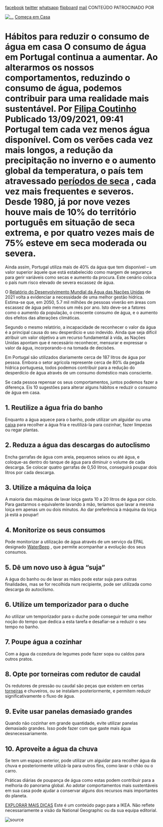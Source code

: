 [facebook](https://www.facebook.com/sharer/sharer.php?u=https%3A%2F%2Fwww.natgeo.pt%2Fmeio-ambiente%2F2021%2F09%2Fhabitos-para-reduzir-o-consumo-de-agua-em-casa) [twitter](https://twitter.com/share?url=https%3A%2F%2Fwww.natgeo.pt%2Fmeio-ambiente%2F2021%2F09%2Fhabitos-para-reduzir-o-consumo-de-agua-em-casa&via=natgeo&text=H%C3%A1bitos%20para%20reduzir%20o%20consumo%20de%20%C3%A1gua%20em%20casa) [whatsapp](https://web.whatsapp.com/send?text=https%3A%2F%2Fwww.natgeo.pt%2Fmeio-ambiente%2F2021%2F09%2Fhabitos-para-reduzir-o-consumo-de-agua-em-casa) [flipboard](https://share.flipboard.com/bookmarklet/popout?v=2&title=H%C3%A1bitos%20para%20reduzir%20o%20consumo%20de%20%C3%A1gua%20em%20casa&url=https%3A%2F%2Fwww.natgeo.pt%2Fmeio-ambiente%2F2021%2F09%2Fhabitos-para-reduzir-o-consumo-de-agua-em-casa) [mail](mailto:?subject=NatGeo&body=https%3A%2F%2Fwww.natgeo.pt%2Fmeio-ambiente%2F2021%2F09%2Fhabitos-para-reduzir-o-consumo-de-agua-em-casa%20-%20H%C3%A1bitos%20para%20reduzir%20o%20consumo%20de%20%C3%A1gua%20em%20casa) CONTEÚDO PATROCINADO POR 

[![ 
...](img/files_styles_image_00_public_ikea_b_x.jpg)](https://www.ikea.com/pt/pt/) [Começa em Casa](https://www.natgeo.pt/comeca-em-casa) 
# Hábitos para reduzir o consumo de água em casa O consumo de água em Portugal continua a aumentar. Ao alterarmos os nossos comportamentos, reduzindo o consumo de água, podemos contribuir para uma realidade mais sustentável. Por [Filipa Coutinho](https://www.natgeo.pt/autor/filipa-coutinho) Publicado 13/09/2021, 09:41 Portugal tem cada vez menos água disponível. Com os verões cada vez mais longos, a redução da precipitação no inverno e o aumento global da temperatura, o país tem atravessado [períodos de seca](https://wwfeu.awsassets.panda.org/downloads/factsheet_agua.pdf) , cada vez mais frequentes e severos. Desde 1980, já por nove vezes houve mais de 10% do território português em situação de seca extrema, e por quatro vezes mais de 75% esteve em seca moderada ou severa. 

Ainda assim, Portugal utiliza mais de 40% da água que tem disponível – um valor superior àquele que está estabelecido como margem de segurança para gerir variáveis como secas e aumento da procura. Este cenário coloca o país num risco elevado de severa escassez de água. 

O [Relatório do Desenvolvimento Mundial da Água das Nações Unidas](https://www.unwater.org/publications/un-world-water-development-report-2021/) de 2021 volta a evidenciar a necessidade de uma melhor gestão hídrica. Estima-se que, em 2050, 5.7 mil milhões de pessoas viverão em áreas com escassez de água pelo menos um mês por ano. Isto deve-se a fatores como o aumento da população, o crescente consumo de água, e o aumento dos efeitos das alterações climáticas. 

Segundo o mesmo relatório, a incapacidade de reconhecer o valor da água é a principal causa do seu desperdício e uso indevido. Ainda que seja difícil atribuir um valor objetivo a um recurso fundamental à vida, as Nações Unidas apontam que é necessário reconhecer, mensurar e expressar o valor da água, incorporando-o na tomada de decisões. 

Em Portugal são utilizados diariamente cerca de 187 litros de água por pessoa. Embora o setor agrícola represente cerca de 80% da pegada hídrica portuguesa, todos podemos contribuir para a redução do desperdício de água através de um consumo doméstico mais consciente. 

Se cada pessoa repensar os seus comportamentos, juntos podemos fazer a diferença. Eis 10 sugestões para alterar alguns hábitos e reduzir o consumo de água em casa. 

## **1. Reutilize a água fria do banho** 
Enquanto a água aquece para o banho, pode utilizar um alguidar ou uma [caixa](https://www.ikea.com/pt/pt/p/variera-caixa-branco-70177255/) para recolher a água fria e reutilizá-la para cozinhar, fazer limpezas ou regar plantas. 

## **2. Reduza a água das descargas do autoclismo** 
Encha garrafas de água com areia, pequenos seixos ou até água, e coloque-as dentro do tanque de água para diminuir o volume de cada descarga. Se colocar quatro garrafas de 0,50 litros, conseguirá poupar dois litros por cada descarga. 

## **3. Utilize a máquina da loiça** 
A maioria das máquinas de lavar loiça gasta 10 a 20 litros de água por ciclo. Para gastarmos o equivalente lavando à mão, teríamos que lavar a mesma loiça em apenas um ou dois minutos. Ao dar preferência à máquina da loiça já está a poupar! 

## **4. Monitorize os seus consumos** 
Pode monitorizar a utilização de água através de um serviço da EPAL designado [WaterBeep](https://www.epal.pt/EPAL/menu/produtos-e-servi%C3%A7os/waterbeep) , que permite acompanhar a evolução dos seus consumos. 

## **5. Dê um novo uso à água “suja”** 
A água do banho ou de lavar as mãos pode estar suja para outras finalidades, mas se for recolhida num recipiente, pode ser utilizada como descarga do autoclismo. 

## **6. Utilize um temporizador para o duche** 
Ao utilizar um temporizador para o duche pode conseguir ter uma melhor noção do tempo que dedica a esta tarefa e desafiar-se a reduzir o seu tempo no banho. 

## **7. Poupe água a cozinhar** 
Com a água da cozedura de legumes pode fazer sopa ou caldos para outros pratos. 

## **8. Opte por torneiras com redutor de caudal** 
Os redutores de pressão ou caudal são peças que existem em certas [torneiras](https://www.ikea.com/pt/pt/p/aelmaren-torneira-mistur-c-tubo-extensivel-cor-de-aco-80341646/) e chuveiros, ou se instalam posteriormente, e permitem reduzir significativamente o fluxo de água. 

## **9. Evite usar panelas demasiado grandes** 
Quando não cozinhar em grande quantidade, evite utilizar panelas demasiado grandes. Isso pode fazer com que gaste mais água desnecessariamente. 

## **10. Aproveite a água da chuva** 
Se tem um espaço exterior, pode utilizar um alguidar para recolher água da chuva e posteriormente utilizá-la para outros fins, como lavar o chão ou o carro. 

Práticas diárias de poupança de água como estas podem contribuir para a melhoria do panorama global. Ao adotar comportamentos mais sustentáveis em sua casa pode ajudar a conservar alguns dos recursos mais importantes do planeta. 

[EXPLORAR MAIS DICAS](https://www.natgeo.pt/comeca-em-casa) Este é um conteúdo pago para a IKEA. Não reflete necessariamente a visão da National Geographic ou da sua equipa editorial. 



![source](https://www.natgeo.pt/meio-ambiente/2021/09/habitos-para-reduzir-o-consumo-de-agua-em-casa)